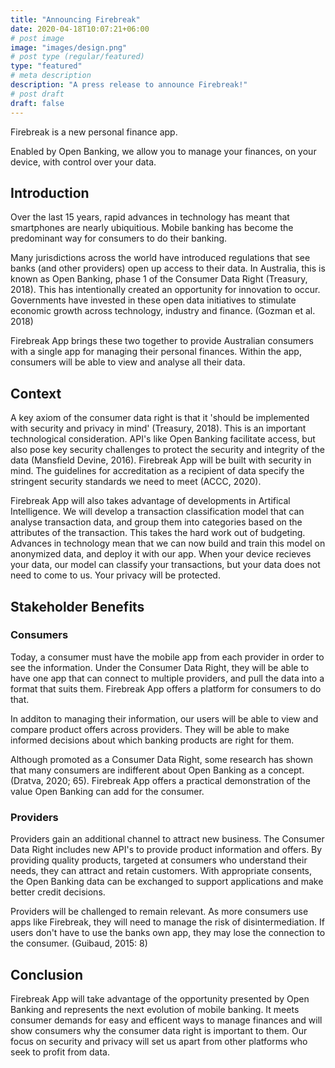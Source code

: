```yaml
---
title: "Announcing Firebreak"
date: 2020-04-18T10:07:21+06:00
# post image
image: "images/design.png"
# post type (regular/featured)
type: "featured"
# meta description
description: "A press release to announce Firebreak!"
# post draft 
draft: false
---
```


Firebreak is a new personal finance app. 

Enabled by Open Banking, we allow you to manage your finances, on your device, with control over your data. 


## Introduction

Over the last 15 years, rapid advances in technology has meant that smartphones are nearly ubiquitious. Mobile banking has become the predominant way for consumers to do their banking. 

Many jurisdictions across the world have introduced regulations that see banks (and other providers) open up access to their data. In Australia, this is known as Open Banking, phase 1 of the Consumer Data Right (Treasury, 2018). This has intentionally created an opportunity for innovation to occur. Governments have invested in these open data initiatives to stimulate economic growth across technology, industry and finance. (Gozman et al. 2018)

Firebreak App brings these two together to provide Australian consumers with a single app for managing their personal finances. Within the app, consumers will be able to view and analyse all their data. 

## Context

A key axiom of the consumer data right is that it 'should be implemented with security and privacy in mind' (Treasury, 2018). This is an important technological consideration. API's like Open Banking facilitate access, but also pose key security challenges to protect the security and integrity of the data (Mansfield Devine, 2016). Firebreak App will be built with security in mind. The guidelines for accreditation as a recipient of data specify the stringent security standards we need to meet (ACCC, 2020). 

Firebreak App will also takes advantage of developments in Artifical Intelligence. We will develop a transaction classification model that can analyse transaction data, and group them into categories based on the attributes of the transaction. This takes the hard work out of budgeting. Advances in technology mean that we can now build and train this model on anonymized data, and deploy it with our app. When your device recieves your data, our model can classify your transactions, but your data does not need to come to us. Your privacy will be protected. 

## Stakeholder Benefits

### Consumers

Today, a consumer must have the mobile app from each provider in order to see the information. Under the Consumer Data Right, they will be able to have one app that can connect to multiple providers, and pull the data into a format that suits them. Firebreak App offers a platform for consumers to do that. 

In additon to managing their information, our users will be able to view and compare product offers across providers. They will be able to make informed decisions about which banking products are right for them. 

Although promoted as a Consumer Data Right, some research has shown that many consumers are indifferent about Open Banking as a concept. (Dratva, 2020; 65). Firebreak App offers a practical demonstration of the value Open Banking can add for the consumer. 

### Providers

Providers gain an additional channel to attract new business. The Consumer Data Right includes new API's to provide product information and offers. By providing quality products, targeted at consumers who understand their needs, they can attract and retain customers. With appropriate consents, the Open Banking data can be exchanged to support applications and make better credit decisions. 

Providers will be challenged to remain relevant. As more consumers use apps like Firebreak, they will need to manage the risk of disintermediation. If users don't have to use the banks own app, they may lose the connection to the consumer. (Guibaud, 2015: 8)

## Conclusion

Firebreak App will take advantage of the opportunity presented by Open Banking and represents the next evolution of mobile banking. It meets consumer demands for easy and efficent ways to manage finances and will show consumers why the consumer data right is important to them. Our focus on security and privacy will set us apart from other platforms who seek to profit from data. 